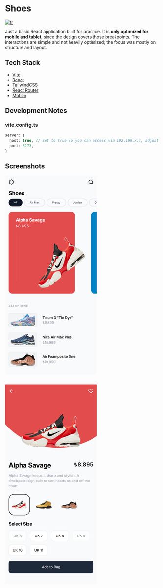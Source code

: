 # Shoes

[![tr](https://img.shields.io/badge/lang-tr-red.svg)](https://github.com/emirhansirkeci/shoe/blob/main/README-tr.md)

Just a basic React application built for practice. It is **only optimized for mobile and tablet**, since the design covers those breakpoints. The interactions are simple and not heavily optimized; the focus was mostly on structure and layout.

## Tech Stack

- [Vite](https://vitejs.dev/)
- [React](https://react.dev/)
- [TailwindCSS](https://tailwindcss.com/)
- [React Router](https://reactrouter.com/)
- [Motion](https://motion.dev/)

## Development Notes

### vite.config.ts

```ts
server: {
  host: true, // set to true so you can access via 192.168.x.x, adjust as needed
  port: 5173,
}
```

## Screenshots

<div style="display: flex; gap: 32px; flex-wrap: wrap;">
  <img src="src/assets/home-page.png" alt="Home Page" width="300"/>
<img src="src/assets/details-page.png" alt="Details Page" width="300"/>
</div>
